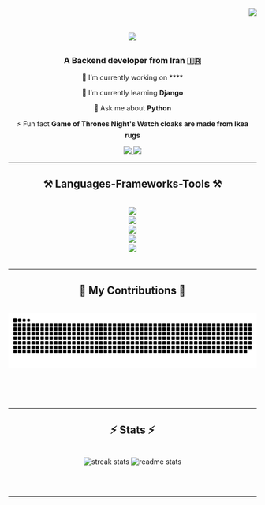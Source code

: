 
<img align="right" src="https://visitor-badge.laobi.icu/badge?page_id=salesp07.salesp07" />

<h1 align="center">
    <img src="https://readme-typing-svg.herokuapp.com/?font=Righteous&size=35&center=true&vCenter=true&width=500&height=70&duration=4000&lines=Hi+There!+👋;+I'm+P014r!;" />
</h1>

<h3 align="center">A Backend developer from Iran 🇮🇷</h3>


<div align="center">
 
 🔭 I’m currently working on ****
 
 🌱 I’m currently learning **Django**

💬 Ask me about **Python**

⚡ Fun fact **Game of Thrones Night's Watch cloaks are made from Ikea rugs**
</div>

<div align="center"> 
  <a href="mailto:fortanarmin@gmail.com">
    <img src="https://img.shields.io/badge/Gmail-333333?style=for-the-badge&logo=gmail&logoColor=red" />
  </a>
  <a href="https://linkedin.com/in/P014r-13" target="_blank">
    <img src="https://img.shields.io/badge/LinkedIn-0077B5?style=for-the-badge&logo=linkedin&logoColor=white" target="_blank" />
  </a>

</div>

 <hr/>
 
<h2 align="center">⚒️ Languages-Frameworks-Tools ⚒️</h2>
<br/>
<div align="center">
    <img src="https://skillicons.dev/icons?i=html,css,js,tailwind,bootstrap" /> <br>
    <img src="https://skillicons.dev/icons?i=fastapi,python,django,flask" /> <br>
    <img src="https://skillicons.dev/icons?i=,mysql,postgres,sqlite," /> <br>
    <img src="https://skillicons.dev/icons?i=github,git" /><br>
    <img src="https://skillicons.dev/icons?i=linux" />

</div>

<br/>
<hr/>
<div align="center">
  <h2>🐍 My Contributions 🐍</h2>
  <br>
  <img alt="snake eating my contributions" src="https://raw.githubusercontent.com/salesp07/salesp07/output/github-contribution-grid-snake.svg" />
  
  <br/><br/><br/>
</div>

<hr/>

<h2 align="center">⚡ Stats ⚡</h2>


<br>
<div align=center>
  <img width=390 src="https://github-readme-streak-stats-salesp07.vercel.app/?user=P014r-13&count_private=true&theme=react&border_radius=10" alt="streak stats"/>
  <img width=390 src="https://github-readme-stats-salesp07.vercel.app/api?username=P014r-13&count_private=true&show_icons=true&theme=react&rank_icon=github&border_radius=10" alt="readme stats" />
  <br/>

</div>

<br/><br/>

<hr/>

<br/>


<br/>
